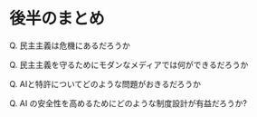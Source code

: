 # 後半のまとめ

Q. 民主主義は危機にあるだろうか

Q. 民主主義を守るためにモダンなメディアでは何ができるだろうか

Q. AIと特許についてどのような問題がおきるだろうか

Q. AI の安全性を高めるためにどのような制度設計が有益だろうか?